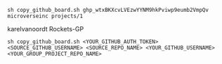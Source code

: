     sh copy_github_board.sh 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 microverseinc projects/1
 karelvanoordt Rockets-GP



    sh copy_github_board.sh <YOUR_GITHUB_AUTH_TOKEN> <SOURCE_GITHUB_USERNAME> <SOURCE_REPO_NAME> <YOUR_GITHUB_USERNAME> <YOUR_GROUP_PROJECT_REPO_NAME> 
